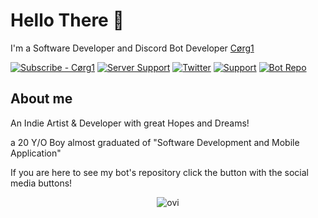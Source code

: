# Hello There 👋

I'm a Software Developer and Discord Bot Developer [Cørg1](https://www.youtube.com/channel/UCnkviocxvPGS_80aNjJrCkQ)


[![Subscribe - Cørg1](https://img.shields.io/badge/Cørg1-F72424?style=for-the-badge&logo=youtube)](https://www.youtube.com/channel/UCnkviocxvPGS_80aNjJrCkQ)
[![Server Support](https://img.shields.io/badge/🐰_Bunny_Company_🐰-5865F2?style=for-the-badge&logo=discord&logoColor=FFFFFF)](https://discord.gg/UF4zErDJzD)
[![Twitter](https://img.shields.io/badge/@corgiOfficial1_(+18)-1DA1F2?style=for-the-badge&logo=twitter&logoColor=FFFFFF)](https://twitter.com/corgiOfficial1)
[![Support](https://img.shields.io/badge/Support_Me-FFDD00?style=for-the-badge&logo=buymeacoffee&logoColor=000000)](https://discord.gg/UF4zErDJzD)
[![Bot Repo](https://img.shields.io/badge/Bot_Project-34E1EB?style=for-the-badge&logo=discord&logoColor=FFFFFF)](https://github.com/Cd-corgi/OtterBot-project)


## About me

An Indie Artist & Developer with great Hopes and Dreams!

a 20 Y/O Boy almost graduated of "Software Development and Mobile Application"

If you are here to see my bot's repository click the button with the social media buttons!

<p align="center">
<img src="https://github-readme-stats.vercel.app/api/top-langs?username=cd-corgi&show_icons=true&locale=en&layout=compact&theme=chartreuse-dark" alt="ovi" />
</p>

